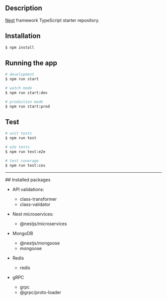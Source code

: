## Description

[Nest](https://github.com/nestjs/nest) framework TypeScript starter repository.

## Installation

```bash
$ npm install
```

## Running the app

```bash
# development
$ npm run start

# watch mode
$ npm run start:dev

# production mode
$ npm run start:prod
```

## Test

```bash
# unit tests
$ npm run test

# e2e tests
$ npm run test:e2e

# test coverage
$ npm run test:cov
```

---

## Installed packages

- API validations:

  - class-transformer
  - class-validator

- Nest microservices:

  - @nestjs/microservices

- MongoDB

  - @nestjs/mongoose
  - mongoose

- Redis

  - redis

- gRPC
  - grpc
  - @grpc/proto-loader
